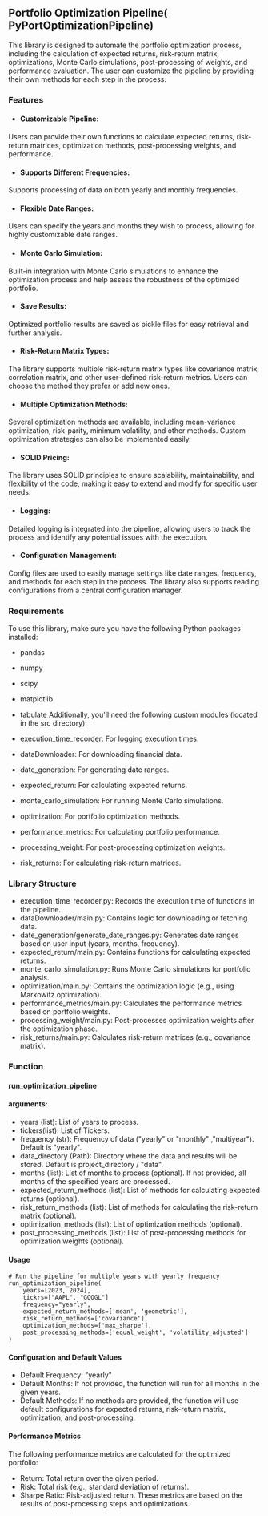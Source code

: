 ## Portfolio Optimization Pipeline( PyPortOptimizationPipeline)

This library is designed to automate the portfolio optimization process, including the calculation of expected returns,
risk-return matrix, optimizations, Monte Carlo simulations, post-processing of weights, and performance evaluation. The
user can customize the pipeline by providing their own methods for each step in the process.

### Features

* #### Customizable Pipeline:

Users can provide their own functions to calculate expected returns, risk-return matrices, optimization methods,
post-processing weights, and performance.

* #### Supports Different Frequencies:

Supports processing of data on both yearly and monthly frequencies.

* #### Flexible Date Ranges:

Users can specify the years and months they wish to process, allowing for highly customizable date ranges.

* #### Monte Carlo Simulation:

Built-in integration with Monte Carlo simulations to enhance the optimization process and help assess the robustness of
the optimized portfolio.

* #### Save Results:

Optimized portfolio results are saved as pickle files for easy retrieval and further analysis.

* #### Risk-Return Matrix Types:

The library supports multiple risk-return matrix types like covariance matrix, correlation matrix, and other
user-defined risk-return metrics. Users can choose the method they prefer or add new ones.

* #### Multiple Optimization Methods:

Several optimization methods are available, including mean-variance optimization, risk-parity, minimum volatility, and
other methods. Custom optimization strategies can also be implemented easily.

* #### SOLID Pricing:

The library uses SOLID principles to ensure scalability, maintainability, and flexibility of the code, making it easy to
extend and modify for specific user needs.

* #### Logging:

Detailed logging is integrated into the pipeline, allowing users to track the process and identify any potential issues
with the execution.

* #### Configuration Management:

Config files are used to easily manage settings like date ranges, frequency, and methods for each step in the process.
The library also supports reading configurations from a central configuration manager.

### Requirements

To use this library, make sure you have the following Python packages installed:

* pandas
* numpy
* scipy
* matplotlib
* tabulate
  Additionally, you'll need the following custom modules (located in the src directory):

* execution_time_recorder: For logging execution times.
* dataDownloader: For downloading financial data.
* date_generation: For generating date ranges.
* expected_return: For calculating expected returns.
* monte_carlo_simulation: For running Monte Carlo simulations.
* optimization: For portfolio optimization methods.
* performance_metrics: For calculating portfolio performance.
* processing_weight: For post-processing optimization weights.
* risk_returns: For calculating risk-return matrices.

### Library Structure

* execution_time_recorder.py: Records the execution time of functions in the pipeline.
* dataDownloader/main.py: Contains logic for downloading or fetching data.
* date_generation/generate_date_ranges.py: Generates date ranges based on user input (years, months, frequency).
* expected_return/main.py: Contains functions for calculating expected returns.
* monte_carlo_simulation.py: Runs Monte Carlo simulations for portfolio analysis.
* optimization/main.py: Contains the optimization logic (e.g., using Markowitz optimization).
* performance_metrics/main.py: Calculates the performance metrics based on portfolio weights.
* processing_weight/main.py: Post-processes optimization weights after the optimization phase.
* risk_returns/main.py: Calculates risk-return matrices (e.g., covariance matrix).

### Function

#### run_optimization_pipeline

#### arguments:

* years (list): List of years to process.
* tickers(list): List of Tickers.
* frequency (str): Frequency of data ("yearly" or "monthly" ,"multiyear"). Default is "yearly".
* data_directory (Path): Directory where the data and results will be stored. Default is project_directory / "data".
* months (list): List of months to process (optional). If not provided, all months of the specified years are processed.
* expected_return_methods (list): List of methods for calculating expected returns (optional).
* risk_return_methods (list): List of methods for calculating the risk-return matrix (optional).
* optimization_methods (list): List of optimization methods (optional).
* post_processing_methods (list): List of post-processing methods for optimization weights (optional).

#### Usage

```
# Run the pipeline for multiple years with yearly frequency
run_optimization_pipeline(
    years=[2023, 2024], 
    tickrs=["AAPL", "GOOGL"]
    frequency="yearly", 
    expected_return_methods=['mean', 'geometric'], 
    risk_return_methods=['covariance'], 
    optimization_methods=['max_sharpe'], 
    post_processing_methods=['equal_weight', 'volatility_adjusted']
)
```

#### Configuration and Default Values

* Default Frequency: "yearly"
* Default Months: If not provided, the function will run for all months in the given years.
* Default Methods: If no methods are provided, the function will use default configurations for expected returns,
  risk-return matrix, optimization, and post-processing.

#### Performance Metrics

The following performance metrics are calculated for the optimized portfolio:

* Return: Total return over the given period.
* Risk: Total risk (e.g., standard deviation of returns).
* Sharpe Ratio: Risk-adjusted return.
  These metrics are based on the results of post-processing steps and optimizations.
